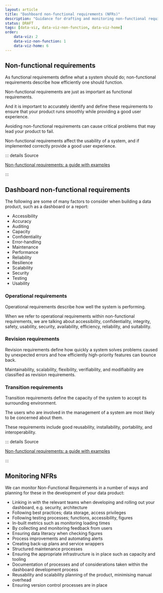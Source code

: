 ```yaml
---
layout: article
title: "Dashboard non-functional requirements (NFRs)"
description: "Guidance for drafting and monitoring non-functional requirements"
status: DRAFT
tags: [data-viz, data-viz-non-function, data-viz-home]
order:
    data-viz: 2
    data-viz-non-function: 1
    data-viz-home: 6
---
```

## Non-functional requirements  
  
As functional requirements define what a system should do; non-functional requirements describe how efficiently one should function.  
  
Non-functional requirements are just as important as functional requirements.  
  
And it is important to accurately identify and define these requirements to ensure that your product runs smoothly while providing a good user experience.  
  
Avoiding non-functional requirements can cause critical problems that may lead your product to fail.  
  
Non-functional requirements affect the usability of a system, and if implemented correctly provide a good user experience.

::: details Source

[Non-functional requirements: a guide with examples][non-func 1]

:::  
    

## Dashboard non-functional requirements  
  
The following are some of many factors to consider when building a data product, such as a dashboard or a report:
- Accessibility
- Accuracy
- Auditing
- Capacity
- Confidentiality 
- Error-handling
- Maintenance
- Performance
- Reliability
- Resilience
- Scalability
- Security
- Testing
- Usability  
  
  
### Operational requirements  
  
Operational requirements describe how well the system is performing.  
   
When we refer to operational requirements within non-functional requirements, we are talking about accessibility, confidentiality, integrity, safety, usability, security, availability, efficiency, reliability, and suitability.  
  
### Revision requirements  
  
Revision requirements define how quickly a system solves problems caused by unexpected errors and how efficiently high-priority features can bounce back.  
  
Maintainability, scalability, flexibility, verifiability, and modifiability are classified as revision requirements.  
  
### Transition requirements  
  
Transition requirements define the capacity of the system to accept its surrounding environment.  
  
The users who are involved in the management of a system are most likely to be concerned about them.  
  
These requirements include good reusability, installability, portability, and interoperability.  
  
::: details Source

[Non-functional requirements: a guide with examples][non-func 2]

:::

## Monitoring NFRs  
  
We can monitor Non-Functional Requirements in a number of ways and planning for these in the development of your data product:
- Linking in with the relevant teams when developing and rolling out your dashboard, e.g. security, architecture
- Following best practices; data storage, access privileges
- Following testing processes; functions, accessibility, figures
- In-built metrics such as monitoring loading times
- By collecting and monitoring feedback from users
- Ensuring data literacy when checking figures
- Process improvements and automating alerts
- Creating back-up plans and service wrappers
- Structured maintenance processes
- Ensuring the appropriate infrastructure is in place such as capacity and tooling
- Documentation of processes and of considerations taken within the dashboard development process
- Reusability and scalability planning of the product, minimising manual overhead
- Ensuring version control processes are in place




[non-func 1]: https://www.plutora.com/blog/non-functional-requirements-guide
[non-func 2]: https://www.plutora.com/blog/non-functional-requirements-guide